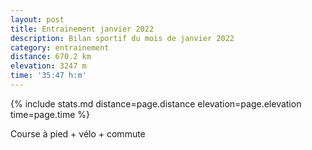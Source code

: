 ```yaml
---
layout: post
title: Entrainement janvier 2022
description: Bilan sportif du mois de janvier 2022
category: entrainement
distance: 670.2 km
elevation: 3247 m
time: '35:47 h:m'
---
```


{%
  include stats.md
  distance=page.distance
  elevation=page.elevation
  time=page.time
%}

Course à pied + vélo + commute

<!--
vim:spell spelllang=fr
-->
